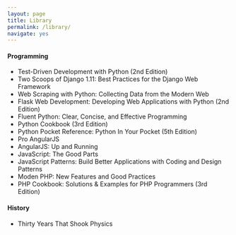 ```yaml
---
layout: page
title: Library
permalink: /library/
navigate: yes
---
```


#### Programming

- Test-Driven Development with Python (2nd Edition)
- Two Scoops of Django 1.11: Best Practices for the Django Web Framework
- Web Scraping with Python: Collecting Data from the Modern Web
- Flask Web Development: Developing Web Applications with Python (2nd Edition)
- Fluent Python: Clear, Concise, and Effective Programming
- Python Cookbook (3rd Edition)
- Python Pocket Reference: Python In Your Pocket (5th Edition)
- Pro AngularJS
- AngularJS: Up and Running
- JavaScript: The Good Parts
- JavaScript Patterns: Build Better Applications with Coding and Design Patterns
- Moden PHP: New Features and Good Practices
- PHP Cookbook: Solutions & Examples for PHP Programmers (3rd Edition)


#### History

- Thirty Years That Shook Physics

